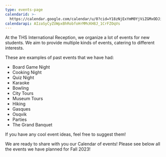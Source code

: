 ```yaml
---
type: events-page
calendarid: >-
  https://calendar.google.com/calendar/u/0?cid=Y18zNjExYmM0YjViZGMxODJiNzlkZTkxMmExNjRlNzI3NTllYTk4NTk5NDE2MjgwZWM5YTk0NmM2YjUxNjU1MDJiQGdyb3VwLmNhbGVuZGFyLmdvb2dsZS5jb20
calendarapi: AIzaSyCyZUWpxBhRobfoHrMMcKH8J_1CrFZOqVs
---
```

At the THS International Reception, we organize a lot of events for new students. We aim to provide multiple kinds of events, catering to different interests. 

These are examples of past events that we have had:

* Board Game Night
* Cooking Night
* Quiz Night
* Karaoke
* Bowling
* City Tours
* Museum Tours
* Hiking
* Gasques
* Osqvik
* Parties
* The Grand Banquet

If you have any cool event ideas, feel free to suggest them!

We are ready to share with you our Calendar of events! Please see below all the events we have planned for Fall 2023!
